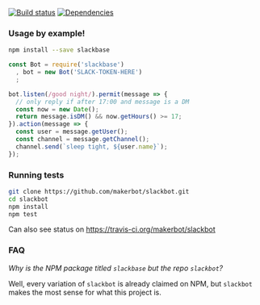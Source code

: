 [![Build status](https://travis-ci.org/makerbot/slackbot.svg)](https://travis-ci.org/makerbot/slackbot) 
[![Dependencies](https://david-dm.org/makerbot/slackbot.svg)](https://david-dm.org/makerbot/slackbot)

### Usage by example!

```sh
npm install --save slackbase
```


```js
const Bot = require('slackbase')
  , bot = new Bot('SLACK-TOKEN-HERE')
  ;

bot.listen(/good night/).permit(message => {
  // only reply if after 17:00 and message is a DM
  const now = new Date();
  return message.isDM() && now.getHours() >= 17;
}).action(message => {
  const user = message.getUser();
  const channel = message.getChannel();
  channel.send(`sleep tight, ${user.name}`);
});
```

### Running tests
```sh
git clone https://github.com/makerbot/slackbot.git
cd slackbot
npm install
npm test
```
Can also see status on https://travis-ci.org/makerbot/slackbot

### FAQ
*Why is the NPM package titled `slackbase` but the repo `slackbot`?*

Well, every variation of `slackbot` is already claimed on NPM, but `slackbot` makes the most sense for what this project is.

